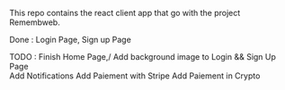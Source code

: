 This repo contains the react client app that go with the project Remembweb.

Done :
Login Page,
Sign up Page

TODO :
Finish Home Page,/
Add background image to Login && Sign Up Page\
Add Notifications
Add Paiement with Stripe
Add Paiement in Crypto
